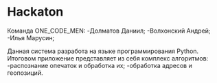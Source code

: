 # Hackaton

Команда ONE_CODE_MEN:
  -Долматов Даниил;
  -Волхонский Андрей;
  -Илья Марусин;
  
Данная система разработа на языке программирования Python. Итоговом приложение представляет из себя комплекс алгоритмов:
  -распознание опечаток и обработка их;
  -обработка адресов и геопозиций.
